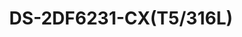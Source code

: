---
id: 4
title: "DS-2DF6231-CX(T5/316L)"
slug: "DS-2DF6231-CX(T5/316L)"
subTitle:  "6-Inch 31× Explosion-Proof Network Speed Dome – High-Performance 2 MP Imaging"
category: "explosionproof"
imgCard: "/src/assets/images/explosionproof/DS-2DF6231-CX(T5316L)/DS-2DF6231-CX(T5316L)-1.png"
imgAlt: "DS-2DF6231-CX(T5/316L)"
thumbnails: [
  "/src/assets/images/explosionproof/DS-2DF6231-CX(T5316L)/DS-2DF6231-CX(T5316L)-1.png",
]
features: [
  "High-Resolution Imaging: 2 MP 1/1.8\" progressive scan CMOS sensor",
  "Ultra-Low Light Performance: 0.0005 Lux (Color), 0.0001 Lux (B/W) at F1.5, AGC ON",
  "31× Optical Zoom: Adjustable focal length from 5.9 mm to 182.9 mm",
  "Efficient Video Compression: Supports H.265+/H.265 for optimized storage and bandwidth",
  "Wide Dynamic Range: 120dB true WDR ensures clear imaging against strong backlight",
  "Rugged and Reliable: IP68-rated water and dust resistance for harsh environments"
]
rating: 4
reviewCount: 50
specifications: {
  Camera: {
    Image Sensor: "1/1.8\" progressive scan CMOS",
    Max_Resolution: "1920 × 1080",
    Min_Illumination: "Color: 0.0005 Lux @ (F1.5, AGC ON), B/W: 0.0001 Lux @ (F1.5, AGC ON)",
    Shutter Speed: "1/1 s to 1/30,000 s",
    Day & Night: "IR Cut Filter",
    Zoom: "31 × optical, 16 × digital",
    Slow Shutter: "Yes"
  },
  Lens: {
    Focal Length: "5.9 mm to 182.9 mm, 31 × optical zoom",
    FOV: "Horizontal: 58.5° to 2.4°, Vertical: 34° to 1.3°, Diagonal: 65.8° to 2.7°",
    Focus: "Auto, Semi-auto, Manual",
    Aperture: "F1.5",
    Zoom Speed: "Approx. 5.6 s (Optical Lens, Wide-Tele)"
  },
  PTZ: {
    Movement Range Pan: "360° endless",
    Movement Range Tilt: "0° to 90° (Auto Flip)",
    Pan Speed: "0.1° to 100°/s, preset speed: 100°/s",
    Tilt Speed: "0.1° to 50°/s, preset speed: 50°/s",
    Proportional Pan: "Yes",
    Presets: "300",
    Patrol Scan: "8 patrols, up to 32 presets each",
    Pattern Scan: "4 pattern scans, record time over 10 minutes each",
    3D Positioning: "Yes",
    Power-off Memory: "Yes"
  },
  Video: {
    Main Stream: "50Hz: 25 fps (1920×1080, 1280×960, 1280×720); 60Hz: 30 fps (1920×1080, 1280×960, 1280×720)",
    Sub-Stream: "50Hz: 25 fps (704×576, 640×480, 352×288); 60Hz: 30 fps (704×480, 640×480, 352×240)",
    Third Stream: "50Hz: 25 fps (1920×1080, 1280×960, 1280×720, 704×576, 640×480, 352×288); 60Hz: 30 fps (1920×1080, 1280×960, 1280×720, 704×480, 640×480, 352×240)",
    Video Bit Rate: "32 kbps to 16384 kbps",
    H.264 Type: "Baseline Profile, Main Profile, High Profile",
    H.265 Type: "Main Profile",
    Scalable Video Coding (SVC): "Yes",
    Region of Interest (ROI): "Yes",
    Target Cropping: "No"
  },
  Audio: {
    Audio Compression: "G.711alaw/G.711ulaw/G.722.1/G.726/MP2L2/PCM",
    Audio Bit Rate: "Various from 16 kbps to 192 kbps",
    Audio Sampling Rate: "MP2L2: 16kHz, 32kHz, 48kHz; PCM: 8kHz, 16kHz, 32kHz, 48kHz",
    Environment Noise Filtering: "Yes"
  },
  Image: {
    Image Parameters Switch: "Yes",
    Image Settings: "Saturation, Brightness, Sharpness, Contrast",
    Day/Night Switch: "Auto",
    Wide Dynamic Range (WDR): "120 dB",
    SNR: ">52dB",
    Defog: "Yes",
    Image Enhancement: "HLC, BLC, 3D DNR, EIS, Regional Exposure, Regional Focus",
    Privacy Mask: "Up to 24 masks"
  }
}
---